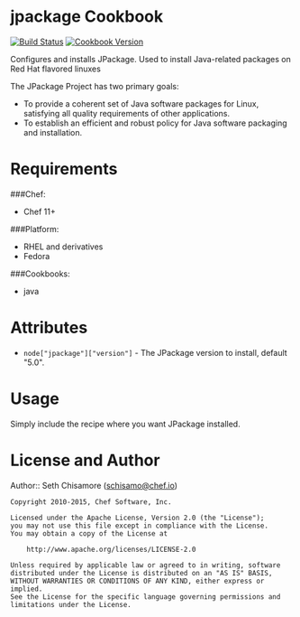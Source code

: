 jpackage Cookbook
=================

[![Build Status](https://travis-ci.org/chef-cookbooks/jpackage.svg?branch=master)](http://travis-ci.org/chef-cookbooks/jpackage)
[![Cookbook Version](https://img.shields.io/cookbook/v/jpackage.svg)](https://supermarket.chef.io/cookbooks/jpackage)

Configures and installs JPackage.  Used to install Java-related packages on Red Hat flavored linuxes

The JPackage Project has two primary goals:

* To provide a coherent set of Java software packages for Linux, satisfying all quality requirements of other applications.
* To establish an efficient and robust policy for Java software packaging and installation.

Requirements
============

###Chef:
* Chef 11+

###Platform:
* RHEL and derivatives
* Fedora

###Cookbooks:
* java

Attributes
==========

* `node["jpackage"]["version"]` - The JPackage version to install, default "5.0".

Usage
=====

Simply include the recipe where you want JPackage installed.

License and Author
==================

Author:: Seth Chisamore (<schisamo@chef.io>)

```text
Copyright 2010-2015, Chef Software, Inc.

Licensed under the Apache License, Version 2.0 (the "License");
you may not use this file except in compliance with the License.
You may obtain a copy of the License at

    http://www.apache.org/licenses/LICENSE-2.0

Unless required by applicable law or agreed to in writing, software
distributed under the License is distributed on an "AS IS" BASIS,
WITHOUT WARRANTIES OR CONDITIONS OF ANY KIND, either express or implied.
See the License for the specific language governing permissions and
limitations under the License.
```
